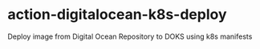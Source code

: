 # action-digitalocean-k8s-deploy
Deploy image from Digital Ocean Repository to DOKS using k8s manifests
